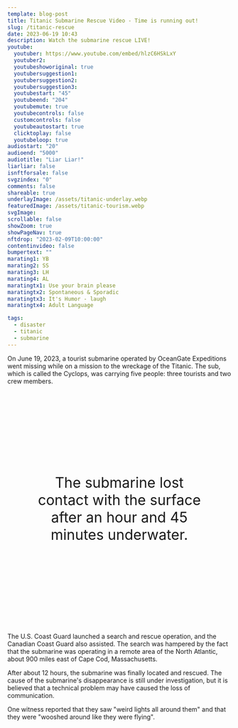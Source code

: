 ```yaml
---
template: blog-post
title: Titanic Submarine Rescue Video - Time is running out!
slug: /titanic-rescue
date: 2023-06-19 10:43
description: Watch the submarine rescue LIVE!
youtube:
  youtuber: https://www.youtube.com/embed/hlzC6HSkLxY
  youtuber2: 
  youtubeshoworiginal: true
  youtubersuggestion1:
  youtubersuggestion2:
  youtubersuggestion3:
  youtubestart: "45"
  youtubeend: "204"
  youtubemute: true
  youtubecontrols: false
  customcontrols: false
  youtubeautostart: true
  clicktoplay: false
  youtubeloop: true
audiostart: "20"
audioend: "5000"
audiotitle: "Liar Liar!"
liarliar: false
isnftforsale: false
svgzindex: "0"
comments: false
shareable: true
underlayImage: /assets/titanic-underlay.webp
featuredImage: /assets/titanic-tourism.webp
svgImage: 
scrollable: false
showZoom: true
showPageNav: true
nftdrop: "2023-02-09T10:00:00"
contentinvideo: false
bumpertext: ""
marating1: YB
marating2: SS
marating3: LH
marating4: AL
maratingtx1: Use your brain please
maratingtx2: Spontaneous & Sporadic
maratingtx3: It's Humor - laugh
maratingtx4: Adult Language

tags:
  - disaster
  - titanic
  - submarine
---
```

<div class="contentinside">
<!-- <img class="" src="/assets/lakemouth.webp" width="100%" style=" z-index:-1; opacity:0;
animation: kariFilter 6s ease-in-out;
animation-delay: 4s;
animation-iteration-count:infinite;
" /> -->


<!-- <div class="bubble bubble-bottom-left" style="position:absolute; width:; top:30%; left:20vw; display:flex; justify-content:center;backdrop-filter: blur(6px);">AH SHIT Bob! She's definitely <span style="font-size:120%; font-weight:bold;"> &nbsp; NOT &nbsp; </span> gonna be happy about this <span style="font-size:160%; font-weight:bold;"> &nbsp;!!!</span></div> -->


<!-- <div class="bubble bubble-bottom-right" style="position:absolute; width:50vw; top:50%; right:20vw; display:block; justify-content:center; font-size:110%;backdrop-filter: blur(6px);">Yeah well... you know... <br />you can put <span style="font-weight:bold;">vasoline on sandpaper</span> too,<br /> but in the end <span style="font-weight:bold;">it will still rub you raw!</span></div> -->
</div>

<style>

	 

    </style>


<div class="contentbody" style="text-align:left !important; margin-top:0;">

On June 19, 2023, a tourist submarine operated by OceanGate Expeditions went missing while on a mission to the wreckage of the Titanic. The sub, which is called the Cyclops, was carrying five people: three tourists and two crew members. 

<div class="" style="font-size:clamp(2rem, 3vw, 3.8rem); padding:0; text-align:center; width:80%; height:; overflow:visible; margin:5vh auto; border-radius:12px;">The submarine lost contact with the surface after an hour and 45 minutes underwater.</div>



The U.S. Coast Guard launched a search and rescue operation, and the Canadian Coast Guard also assisted. The search was hampered by the fact that the submarine was operating in a remote area of the North Atlantic, about 900 miles east of Cape Cod, Massachusetts.

After about 12 hours, the submarine was finally located and rescued. The cause of the submarine's disappearance is still under investigation, but it is believed that a technical problem may have caused the loss of communication.

One witness reported that they saw "weird lights all around them" and that they were "wooshed around like they were flying". 






</div>